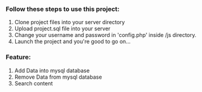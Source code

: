 
### Follow these steps to use this project:
1. Clone project files into your server directory
2. Upload project.sql file into your server
3. Change your username and password in 'config.php' inside /js directory.
4. Launch the project and you're good to go on...

### Feature:
1. Add Data into mysql database
2. Remove Data from mysql database
3. Search content
